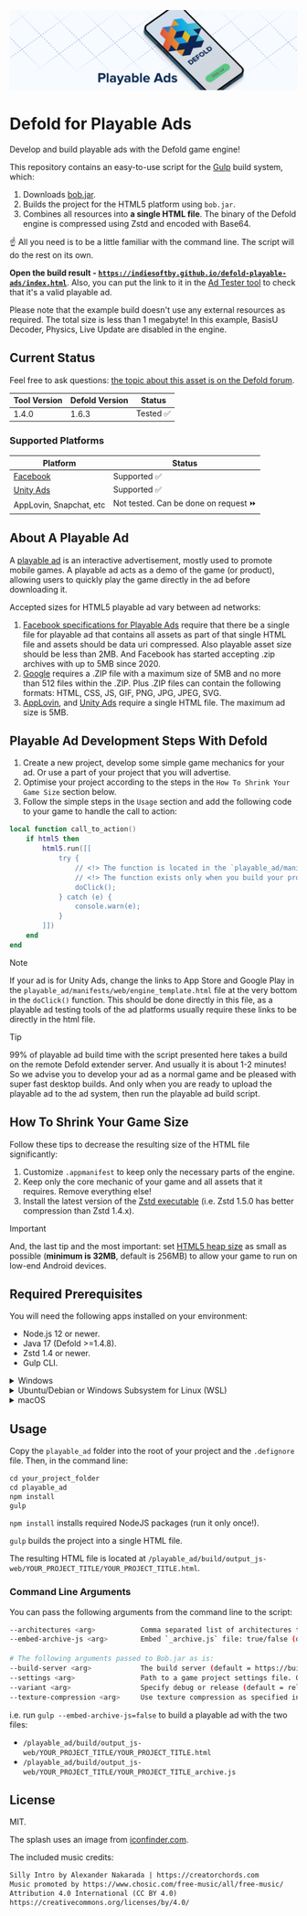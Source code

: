 [![Defold for Playable Ads](cover.jpg)](https://github.com/indiesoftby/defold-playable-ads/)

# Defold for Playable Ads

Develop and build playable ads with the Defold game engine!

This repository contains an easy-to-use script for the [Gulp](https://gulpjs.com/) build system, which:
1. Downloads [bob.jar](https://d.defold.com/stable/).
2. Builds the project for the HTML5 platform using `bob.jar`.
3. Combines all resources into **a single HTML file**. The binary of the Defold engine is compressed using Zstd and encoded with Base64.

☝ All you need is to be a little familiar with the command line. The script will do the rest on its own.

**Open the build result - [`https://indiesoftby.github.io/defold-playable-ads/index.html`](https://indiesoftby.github.io/defold-playable-ads/index.html)**. Also, you can put the link to it in the [Ad Tester tool](https://play.google.com/store/apps/details?id=com.unity3d.auicreativetestapp&hl=en&gl=US) to check that it's a valid playable ad.

Please note that the example build doesn't use any external resources as required. The total size is less than 1 megabyte! In this example, BasisU Decoder, Physics, Live Update are disabled in the engine.

## Current Status

Feel free to ask questions: [the topic about this asset is on the Defold forum](https://forum.defold.com/t/defold-for-playable-ads/68689).

| Tool Version   | Defold Version | Status        |
| -------------- | -------------- | ------------- |
| 1.4.0          | 1.6.3          | Tested ✅     |

### Supported Platforms

| Platform | Status |
| ---------| -------|
| [Facebook](https://developers.facebook.com/tools/playable-preview/) | Supported ✅ |
| [Unity Ads](https://docs.unity.com/acquire/en-us/manual/playable-ads-specifications) | Supported ✅ |
| AppLovin, Snapchat, etc | Not tested. Can be done on request ⏩ |

## About A Playable Ad

A [playable ad](https://learn.g2crowd.com/playable-ads) is an interactive advertisement, mostly used to promote mobile games. A playable ad acts as a demo of the game (or product), allowing users to quickly play the game directly in the ad before downloading it.

Accepted sizes for HTML5 playable ad vary between ad networks:
1. [Facebook specifications for Playable Ads](https://www.facebook.com/business/help/412951382532338?helpref=faq_content) require that there be a single file for playable ad that contains all assets as part of that single HTML file and assets should be data uri compressed. Also playable asset size should be less than 2MB. And Facebook has started accepting .zip archives with up to 5MB since 2020.
2. [Google](https://support.google.com/google-ads/answer/9981650?hl=en) requires a .ZIP file with a maximum size of 5MB and no more than 512 files within the .ZIP. Plus .ZIP files can contain the following formats: HTML, CSS, JS, GIF, PNG, JPG, JPEG, SVG.
3. [AppLovin](https://p.applov.in/playablePreview?create=1&qr=1), and [Unity Ads](https://docs.unity.com/acquire/en-us/manual/playable-ads-specifications) require a single HTML file. The maximum ad size is 5MB.

## Playable Ad Development Steps With Defold

1. Create a new project, develop some simple game mechanics for your ad. Or use a part of your project that you will advertise.
2. Optimise your project according to the steps in the `How To Shrink Your Game Size` section below.
3. Follow the simple steps in the `Usage` section and add the following code to your game to handle the call to action:

```lua
local function call_to_action()
    if html5 then
        html5.run([[
            try {
                // <!> The function is located in the `playable_ad/manifests/web/engine_template.html` file.
                // <!> The function exists only when you build your project using `gulp`.
                doClick();
            } catch (e) {
                console.warn(e);
            }
        ]])
    end
end
```

> [!NOTE]
> If your ad is for Unity Ads, change the links to App Store and Google Play in the `playable_ad/manifests/web/engine_template.html` file at the very bottom in the `doClick()` function. This should be done directly in this file, as a playable ad testing tools of the ad platforms usually require these links to be directly in the html file.

> [!TIP]
> 99% of playable ad build time with the script presented here takes a build on the remote Defold extender server. And usually it is about 1-2 minutes! So we advise you to develop your ad as a normal game and be pleased with super fast desktop builds. And only when you are ready to upload the playable ad to the ad system, then run the playable ad build script.

## How To Shrink Your Game Size

Follow these tips to decrease the resulting size of the HTML file significantly:

1. Customize `.appmanifest` to keep only the necessary parts of the engine.
2. Keep only the core mechanic of your game and all assets that it requires. Remove everything else!
3. Install the latest version of the [Zstd executable](https://github.com/facebook/zstd/releases) (i.e. Zstd 1.5.0 has better compression than Zstd 1.4.x).

> [!IMPORTANT]
> And, the last tip and the most important: set [HTML5 heap size](https://defold.com/manuals/project-settings/#heap-size) as small as possible (**minimum is 32MB**, default is 256MB) to allow your game to run on low-end Android devices.

## Required Prerequisites

You will need the following apps installed on your environment:
- Node.js 12 or newer.
- Java 17 (Defold >=1.4.8).
- Zstd 1.4 or newer.
- Gulp CLI.

<details>
  <summary>Windows</summary>

1. Download and install [Java 17](https://adoptium.net/).
2. Download and unpack [Zstd for Windows 64-bit](https://github.com/facebook/zstd/releases/download/v1.5.5/zstd-v1.5.5-win64.zip). Add the path to the `zstd.exe` executable to the PATH environment variable. Also, you can just put `zstd.exe` in the `playable_ad` folder - the script will use it from here.
3. Download [Node.js Windows Installer (.msi) for 64-bit](https://nodejs.org/en/download/) and install it.
4. Open `cmd.exe` and run to install Gulp CLI:

```
npm install --global gulp-cli
```

> [!NOTE]
> We recommend using Windows Terminal to see the coloured log. If you use PowerShell to run your scripts, run `gulp --no-color` to avoid the problem when the text colour matches the background colour.

</details>

<details>
  <summary>Ubuntu/Debian or Windows Subsystem for Linux (WSL)</summary>

```
sudo apt install --no-install-recommends openjdk-17-jre-headless nodejs npm zstd

npm install --global gulp-cli
```

</details>

<details>
  <summary>macOS</summary>

Install [brew](https://brew.sh/) and paste that in a macOS Terminal prompt:

```
brew install node@18
brew install openjdk@17
brew install zstd@1.5.5

npm install --global gulp-cli
```
</details>


## Usage

Copy the `playable_ad` folder into the root of your project and the `.defignore` file. Then, in the command line:

```
cd your_project_folder
cd playable_ad
npm install
gulp
```

`npm install` installs required NodeJS packages (run it only once!). 

`gulp` builds the project into a single HTML file.

The resulting HTML file is located at `/playable_ad/build/output_js-web/YOUR_PROJECT_TITLE/YOUR_PROJECT_TITLE.html`.

### Command Line Arguments

You can pass the following arguments from the command line to the script:

```bash
--architectures <arg>           Comma separated list of architectures to include: js-web,wasm-web (default = wasm-web).
--embed-archive-js <arg>        Embed `_archive.js` file: true/false (default = true).

# The following arguments passed to Bob.jar as is:
--build-server <arg>            The build server (default = https://build.defold.com).
--settings <arg>                Path to a game project settings file. Only one occurrance is allowed.
--variant <arg>                 Specify debug or release (default = release).
--texture-compression <arg>     Use texture compression as specified in texture profiles (default = true).
```

i.e. run `gulp --embed-archive-js=false` to build a playable ad with the two files:

* `/playable_ad/build/output_js-web/YOUR_PROJECT_TITLE/YOUR_PROJECT_TITLE.html`
* `/playable_ad/build/output_js-web/YOUR_PROJECT_TITLE/YOUR_PROJECT_TITLE_archive.js`

## License

MIT.

The splash uses an image from [iconfinder.com](https://www.iconfinder.com/icons/1222768/facebook_ads_facebook_marketing_marketing_icon).

The included music credits:
```
Silly Intro by Alexander Nakarada | https://creatorchords.com
Music promoted by https://www.chosic.com/free-music/all/free-music/
Attribution 4.0 International (CC BY 4.0)
https://creativecommons.org/licenses/by/4.0/
```
